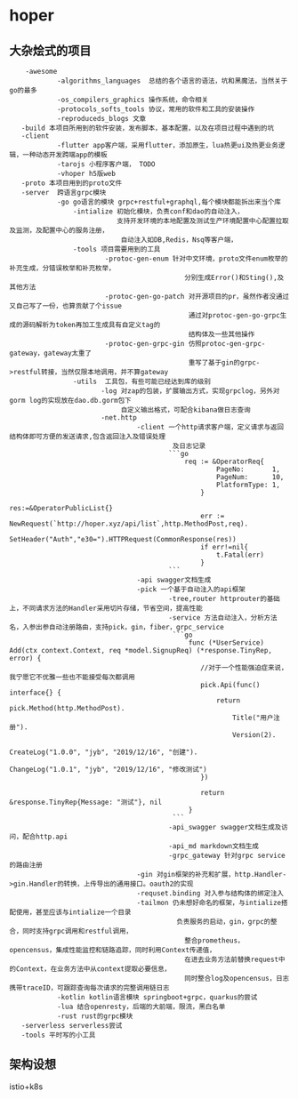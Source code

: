 # hoper

## 大杂烩式的项目
```
    -awesome
            -algorithms_languages  总结的各个语言的语法，坑和黑魔法，当然关于go的最多
            -os_compilers_graphics 操作系统，命令相关
            -protocols_softs_tools 协议，常用的软件和工具的安装操作
            -reproduceds_blogs 文章
   -build 本项目所用到的软件安装，发布脚本，基本配置，以及在项目过程中遇到的坑
   -client
            -flutter app客户端，采用flutter，添加原生，lua热更ui及热更业务逻辑，一种动态开发跨端app的模板
            -tarojs 小程序客户端， TODO 
            -vhoper h5版web
   -proto 本项目用到的proto文件
   -server  跨语言grpc模块
            -go go语言的模块 grpc+restful+graphql,每个模块都能拆出来当个库
                -intialize 初始化模块，负责conf和dao的自动注入，
                           支持开发环境的本地配置及测试生产环境配置中心配置拉取及监测，及配置中心的服务注册，
                            自动注入如DB,Redis，Nsq等客户端，
                -tools 项目需要用到的工具
                        -protoc-gen-enum 针对中文环境，proto文件enum枚举的补充生成，分错误枚举和补充枚举，
                                            分别生成Error()和Sting(),及其他方法
                        -protoc-gen-go-patch 对开源项目的pr，虽然作者没通过又自己写了一份，也算贡献了个issue
                                             通过对protoc-gen-go-grpc生成的源码解析为token再加工生成具有自定义tag的
                                             结构体及一些其他操作
                        -protoc-gen-grpc-gin 仿照protoc-gen-grpc-gateway，gateway太重了
                                             重写了基于gin的grpc->restful转接，当然仅限本地调用，并不算gateway
                -utils  工具包，有些可能已经达到库的级别
                       -log 对zap的包装，扩展输出方式，实现grpclog，另外对gorm log的实现放在dao.db.gorm包下
                            自定义输出格式，可配合kibana做日志查询
                       -net.http
                                -client 一个http请求客户端，定义请求与返回结构体即可方便的发送请求,包含返回注入及错误处理
                                         及日志记录
                                        ```go
                                            req := &OperatorReq{
                                            		PageNo:       1,
                                            		PageNum:      10,
                                            		PlatformType: 1,
                                            	}
                                            	res:=&OperatorPublicList{}
                                            	err := NewRequest(`http://hoper.xyz/api/list`,http.MethodPost,req).
                                            		SetHeader("Auth","e30=").HTTPRequest(CommonResponse(res))
                                            	if err!=nil{
                                            		t.Fatal(err)
                                            	}
                                        ```
                                -api swagger文档生成
                                -pick 一个基于自动注入的api框架
                                        -tree,router httprouter的基础上，不同请求方法的Handler采用切片存储，节省空间，提高性能
                                        -service 方法自动注入，分析方法名，入参出参自动注册路由，支持pick，gin，fiber，grpc_service
                                         ```go
                                             func (*UserService) Add(ctx context.Context, req *model.SignupReq) (*response.TinyRep, error) {
                                             	//对于一个性能强迫症来说，我宁愿它不优雅一些也不能接受每次都调用
                                             	pick.Api(func() interface{} {
                                             		return pick.Method(http.MethodPost).
                                             			Title("用户注册").
                                             			Version(2).
                                             			CreateLog("1.0.0", "jyb", "2019/12/16", "创建").
                                             			ChangeLog("1.0.1", "jyb", "2019/12/16", "修改测试")
                                             	})
                                             
                                             	return &response.TinyRep{Message: "测试"}, nil
                                             }
                                         ```
                                        -api_swagger swagger文档生成及访问，配合http.api
                                        -api_md markdown文档生成
                                        -grpc_gateway 针对grpc service 的路由注册
                                -gin 对gin框架的补充和扩展，http.Handler->gin.Handler的转换，上传导出的通用接口。oauth2的实现
                                -requset.binding 对入参与结构体的绑定注入
                                -tailmon 仍未想好命名的框架，与intialize搭配使用，甚至应该与intialize一个目录
                                          负责服务的启动，gin，grpc的整合，同时支持grpc调用和restful调用，
                                            整合prometheus，opencensus，集成性能监控和链路追踪，同时利用Context传递值，
                                            在进去业务方法前替换request中的Context，在业务方法中从context提取必要信息，
                                            同时整合log及opencensus，日志携带traceID，可跟踪查询每次请求的完整调用链日志
            -kotlin kotlin语言模块 springboot+grpc，quarkus的尝试
            -lua 结合openresty，后端的大前端，限流，黑白名单
            -rust rust的grpc模块
   -serverless serverless尝试
   -tools 平时写的小工具
```
## 架构设想
istio+k8s
